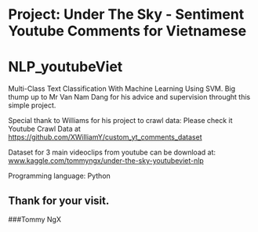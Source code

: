 # Project: Under The Sky - Sentiment Youtube Comments for Vietnamese
# NLP_youtubeViet
Multi-Class Text Classification With Machine Learning Using SVM.
Big thump up to Mr Van Nam Dang for his advice and supervision throught this simple project.

Special thank to Williams for his project to crawl data:
Please check it Youtube Crawl Data at https://github.com/XWilliamY/custom_yt_comments_dataset

Dataset for 3 main videoclips from youtube can be download at:
www.kaggle.com/tommyngx/under-the-sky-youtubeviet-nlp

Programming language: Python

## Thank for your visit.
###Tommy NgX
